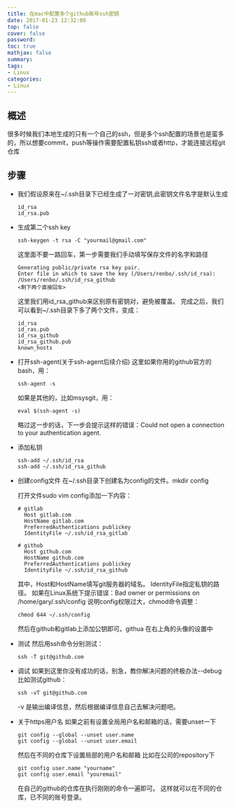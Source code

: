 ```yaml
---
title: 在mac中配置多个github账号ssh密钥
date: 2017-01-23 12:32:09
top: false
cover: false
password:
toc: true
mathjax: false
summary: 
tags:
- Linux
categories:
- Linux
---
```


## 概述
很多时候我们本地生成的只有一个自己的ssh，但是多个ssh配置的场景也是蛮多的，所以想要commit，push等操作需要配置私钥ssh或者http，才能连接远程git仓库

## 步骤
- 我们假设原来在~/.ssh目录下已经生成了一对密钥,此密钥文件名字是默认生成
  ```
  id_rsa
  id_rsa.pub
  ```
- 生成第二个ssh key
  ```
  ssh-keygen -t rsa -C "yourmail@gmail.com"
  ```
  这里面不要一路回车，第一步需要我们手动填写保存文件的名字和路径
  ```
  Generating public/private rsa key pair.
  Enter file in which to save the key (/Users/renbo/.ssh/id_rsa): /Users/renbo/.ssh/id_rsa_github
  <剩下两个直接回车>
  ```
  这里我们用id_rsa_github来区别原有密钥对，避免被覆盖。
  完成之后，我们可以看到~/.ssh目录下多了两个文件，变成：
  ```
  id_rsa
  id_ras.pub
  id_rsa_github
  id_rsa_github.pub
  known_hosts
  ```
- 打开ssh-agent(关于ssh-agent后续介绍)
  这里如果你用的github官方的bash，用：
  ```
  ssh-agent -s
  ```
  如果是其他的，比如msysgit，用：
  ```
  eval $(ssh-agent -s)
  ```
  略过这一步的话，下一步会提示这样的错误：Could not open a connection to your authentication agent.
  
- 添加私钥

  ```
  ssh-add ~/.ssh/id_rsa
  ssh-add ~/.ssh/id_rsa_github
  ```
- 创建config文件
  在~/.ssh目录下创建名为config的文件。mkdir config
  
  打开文件sudo vim config添加一下内容：
  ```
  # gitlab
    Host gitlab.com
    HostName gitlab.com
    PreferredAuthentications publickey
    IdentityFile ~/.ssh/id_rsa_gitlab

  # github
    Host github.com
    HostName github.com
    PreferredAuthentications publickey
    IdentityFile ~/.ssh/id_rsa_github
  ```
  其中，Host和HostName填写git服务器的域名。
  IdentityFile指定私钥的路径。
  如果在Linux系统下提示错误：Bad owner or permissions on /home/gary/.ssh/config
  说明config权限过大，chmod命令调整：
  ```
  chmod 644 ~/.ssh/config
  ```
  然后在github和gitlab上添加公钥即可。githua 在右上角的头像的设置中
- 测试
  然后用ssh命令分别测试：
  ```
  ssh -T git@github.com
  ```
- 调试
  如果到这里你没有成功的话，别急，教你解决问题的终极办法--debug
  比如测试github：
  ```
  ssh -vT git@github.com
  ```
  -v 是输出编译信息，然后根据编译信息自己去解决问题吧。
- 关于https用户名
  如果之前有设置全局用户名和邮箱的话，需要unset一下
  ```
  git config --global --unset user.name
  git config --global --unset user.email
  ```
  然后在不同的仓库下设置局部的用户名和邮箱
  比如在公司的repository下
  ```
  git config user.name "yourname" 
  git config user.email "youremail"
  ```
  在自己的github的仓库在执行刚刚的命令一遍即可。
  这样就可以在不同的仓库，已不同的账号登录。





